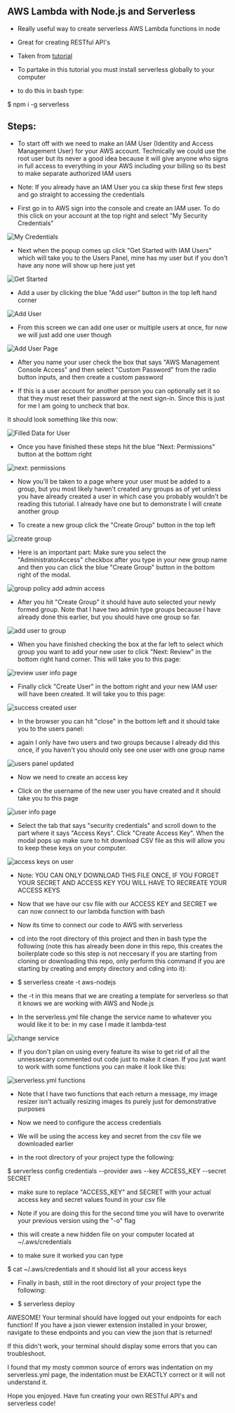 ## AWS Lambda with Node.js and Serverless

* Really useful way to create serverless AWS Lambda functions in node

* Great for creating RESTful API's

* Taken from [tutorial](https://www.youtube.com/watch?v=71cd5XerKss)

* To partake in this tutorial you must install serverless globally to your computer

- to do this in bash type:

$ npm i -g serverless



## Steps:

- To start off with we need to make an IAM User (Identity and Access Management User) for your AWS account. Technically we could use the root user but its never a good idea because it will give anyone who signs in full access to everything in your AWS including your billing so its best to make separate authorized IAM users

- Note: If you already have an IAM User you ca skip these first few steps and go straight to accessing the credentials

* First go in to AWS sign into the console and create an IAM user. To do this click on your account at the top right and select "My Security Credentials"

 ![My Credentials](https://imgur.com/Ocrjtkc.png)

* Next when the popup comes up click "Get Started with IAM Users" which will take you to the Users Panel, mine has my user but if you don't have any none will show up here just yet

![Get Started](https://imgur.com/PjFU44l.png)

* Add a user by clicking the blue "Add user" button in the top left hand corner

![Add User](https://imgur.com/Y89aLtC.png)

* From this screen we can add one user or multiple users at once, for now we will just add one user though

![Add User Page](https://imgur.com/YbOqJyR.png)

* After you name your user check the box that says "AWS Management Console Access" and then select "Custom Password" from the radio button inputs, and then create a custom password

* If this is a user account for another person you can optionally set it so that they must reset their password at the next sign-in. Since this is just for me I am going to uncheck that box. 

It should look something like this now:

![Filled Data for User](https://imgur.com/xHq1ZIm.png)

* Once you have finished these steps hit the blue "Next: Permissions"  button at the bottom right

![next: permissions](https://imgur.com/MaqXR5L.png)

* Now you'll be taken to a page where your user must be added to a group, but you most likely haven't created any groups as of yet unless you have already created a user in which case you probably wouldn't be reading this tutorial. I already have one but to demonstrate I will create another group

* To create a new group click the "Create Group" button in the top left

![create group](https://imgur.com/dZImLRH.png)

* Here is an important part: Make sure you select the "AdministratorAccess" checkbox after you type in your new group name and then you can click the blue "Create Group" button in the bottom right of the modal. 

![group policy add admin access](https://imgur.com/6hiGPmd.png)

* After you hit "Create Group" it should have auto selected your newly formed group. Note that I have two admin type groups because I have already done this earlier, but you should have one group so far.

![add user to group](https://imgur.com/nlcgKZD.png)


* When you have finished checking the box at the far left to select which group you want to add your new user to click "Next: Review" in the bottom right hand corner. This will take you to this page:

![review user info page](https://imgur.com/ysbNzIU.png)

* Finally click "Create User" in the bottom right and your new IAM user will have been created. It will take you to this page:

![success created user](https://imgur.com/Jw2DsBz.png)

* In the browser you can hit "close" in the bottom left and it should take you to the users panel:

- again I only have two users and two groups because I already did this once, if you haven't you should only see one user with one group name

![users panel updated](https://imgur.com/PdhqRz9.png)

- Now we need to create an access key

* Click on the username of the new user you have created and it should take you to this page

![user info page](https://imgur.com/gekaou0.png)

* Select the tab that says "security credentials" and scroll down to the part where it says "Access Keys". Click "Create Access Key". When the modal pops up make sure to hit download CSV file as this will allow you to keep these keys on your computer. 

![access keys on user](https://imgur.com/HplmWmw.png)

- Note: YOU CAN ONLY DOWNLOAD THIS FILE ONCE, IF YOU FORGET YOUR SECRET AND ACCESS KEY YOU WILL HAVE TO RECREATE YOUR ACCESS KEYS

* Now that we have our csv file with our ACCESS KEY and SECRET we can now connect to our lambda function with bash



- Now its time to connect our code to AWS with serverless

* cd into the root directory of this project and then in bash type the following (note this has already been done in this repo, this creates the boilerplate code so this step is not neccesary if you are starting from cloning or downloading this repo, only perform this command if you are starting by creating and empty directory and cding into it):

* $ serverless create -t aws-nodejs 

* the -t in this means that we are creating a template for serverless so that it knows we are working with AWS and Node.js

* In the serverless.yml file change the service name to whatever you would like it to be: in my case I made it lambda-test

![change service](https://imgur.com/PIQkMDU.png)

* If you don't plan on using every feature its wise to get rid of all the unnessecary commented out code just to make it clean. If you just want to work with some functions you can make it look like this:

![serverless.yml functions](https://imgur.com/VtlkAYK.png)

* Note that I have two functions that each return a message, my image resizer isn't actually resizing images its purely just for demonstrative purposes

- Now we need to configure the access credentials 

* We will be using the access key and secret from the csv file we downloaded earlier 

* in the root directory of your project type the following: 

$ serverless config credentials --provider aws --key ACCESS_KEY --secret SECRET

* make sure to replace "ACCESS_KEY" and SECRET with your actual access key and secret values found in your csv file

- Note if you are doing this for the second time you will have to overwrite your previous version using the "-o" flag 

* this will create a new hidden file on your computer located at ~/.aws/credentials

* to make sure it worked you can type 

$ cat ~/.aws/credentials and it should list all your access keys

* Finally in bash, still in the root directory of your project type the following:

- $ serverless deploy

AWESOME! Your terminal should have logged out your endpoints for each function! If you have a json viewer extension installed in your brower, navigate to these endpoints and you can view the json that is returned!




If this didn't work, your terminal should display some errors that you can troubleshoot. 

I found that my mosty common source of errors was indentation on my serverless.yml page, the indentation must be EXACTLY correct or it will not understand it.

Hope you enjoyed. Have fun creating your own RESTful API's and serverless code!







 




























